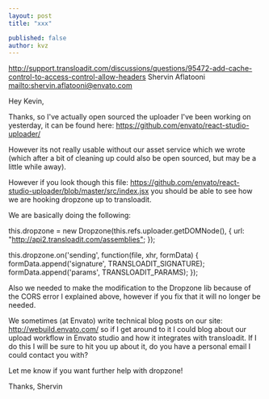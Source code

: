 ```yaml
---
layout: post
title: "xxx"

published: false
author: kvz
---
```


<http://support.transloadit.com/discussions/questions/95472-add-cache-control-to-access-control-allow-headers>
Shervin Aflatooni <mailto:shervin.aflatooni@envato.com>

Hey Kevin,

Thanks, so I've actually open sourced the uploader I've been working on yesterday, it can be found here: <https://github.com/envato/react-studio-uploader/>

However its not really usable without our asset service which we wrote (which after a bit of cleaning up could also be open sourced, but may be a little while away).

However if you look though this file: <https://github.com/envato/react-studio-uploader/blob/master/src/index.jsx> you should be able to see how we are hooking dropzone up to transloadit.

We are basically doing the following:

this.dropzone = new Dropzone(this.refs.uploader.getDOMNode(), { 
      url: "<http://api2.transloadit.com/assemblies">; 
});

this.dropzone.on('sending', function(file, xhr, formData) { 
      formData.append('signature', TRANSLOADIT_SIGNATURE); 
      formData.append('params', TRANSLOADIT_PARAMS); 
});

Also we needed to make the modification to the Dropzone lib because of the CORS error I explained above, however if you fix that it will no longer be needed.

We sometimes (at Envato) write technical blog posts on our site: <http://webuild.envato.com/> so if I get around to it I could blog about our upload workflow in Envato studio and how it integrates with transloadit. If I do this I will be sure to hit you up about it, do you have a personal email I could contact you with?

Let me know if you want further help with dropzone!

Thanks, 
Shervin

